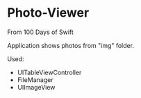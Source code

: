 # Photo-Viewer
From 100 Days of Swift

Application shows photos from "img" folder.

Used:
- UITableViewController 
- FileManager
- UIImageView
